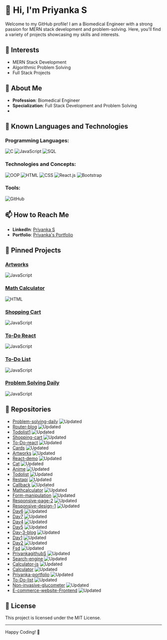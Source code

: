 # 👋 Hi, I'm Priyanka S

Welcome to my GitHub profile! I am a Biomedical Engineer with a strong passion for MERN stack development and problem-solving. Here, you'll find a variety of projects showcasing my skills and interests.

## 👀 Interests
- MERN Stack Development
- Algorithmic Problem Solving
- Full Stack Projects

## 🌱 About Me
- **Profession**: Biomedical Engineer
- **Specialization**: Full Stack Development and Problem Solving
- 
## 🌟 Known Languages and Technologies

### Programming Languages:
![C](https://img.shields.io/badge/-C-00599C?style=flat-square&logo=c&logoColor=white)
![JavaScript](https://img.shields.io/badge/-JavaScript-F7DF1E?style=flat-square&logo=javascript&logoColor=black)
![SQL](https://img.shields.io/badge/-SQL-4479A1?style=flat-square&logo=postgresql&logoColor=white)

### Technologies and Concepts:
![OOP](https://img.shields.io/badge/-OOP-2C2A5E?style=flat-square)
![HTML](https://img.shields.io/badge/-HTML-E34F26?style=flat-square&logo=html5&logoColor=white)
![CSS](https://img.shields.io/badge/-CSS-1572B6?style=flat-square&logo=css3&logoColor=white)
![React.js](https://img.shields.io/badge/-React.js-61DAFB?style=flat-square&logo=react&logoColor=black)
![Bootstrap](https://img.shields.io/badge/-Bootstrap-563D7C?style=flat-square&logo=bootstrap&logoColor=white)

### Tools:
![GitHub](https://img.shields.io/badge/-GitHub-181717?style=flat-square&logo=github&logoColor=white)


## 📫 How to Reach Me
- **LinkedIn**: [Priyanka S](https://www.linkedin.com/in/priyanka-s-5437ba201/)
- **Portfolio**: [Priyanka's Portfolio](https://priyankagithubs.github.io/PRIYANKA-PORTFOLIO/)

## 📌 Pinned Projects

### [Artworks](https://github.com/PriyankagithubS/artworks) 
![JavaScript](https://img.shields.io/badge/Language-JavaScript-yellow)

### [Math Calculator](https://github.com/PriyankagithubS/mathcalculator)
![HTML](https://img.shields.io/badge/Language-HTML-orange)

### [Shopping Cart](https://github.com/PriyankagithubS/shoping-cart)
![JavaScript](https://img.shields.io/badge/Language-JavaScript-yellow)

### [To-Do React](https://github.com/PriyankagithubS/To-Do-react)
![JavaScript](https://img.shields.io/badge/Language-JavaScript-yellow)

### [To-Do List](https://github.com/PriyankagithubS/todolist)
![JavaScript](https://img.shields.io/badge/Language-JavaScript-yellow)

### [Problem Solving Daily](https://github.com/PriyankagithubS/Problem-solving-daily)
![JavaScript](https://img.shields.io/badge/Language-JavaScript-yellow)

## 📁 Repositories

- [Problem-solving-daily](https://github.com/PriyankagithubS/Problem-solving-daily) ![Updated](https://img.shields.io/badge/Updated-6%20minutes%20ago-brightgreen)
- [Router-blog](https://github.com/PriyankagithubS/router-blog) ![Updated](https://img.shields.io/badge/Updated-2%20hours%20ago-brightgreen)
- [Todolist1](https://github.com/PriyankagithubS/todolist1) ![Updated](https://img.shields.io/badge/Updated-9%20hours%20ago-brightgreen)
- [Shopping-cart](https://github.com/PriyankagithubS/shoping-cart) ![Updated](https://img.shields.io/badge/Updated-3%20days%20ago-brightgreen)
- [To-Do-react](https://github.com/PriyankagithubS/To-Do-react) ![Updated](https://img.shields.io/badge/Updated-3%20days%20ago-brightgreen)
- [Cards](https://github.com/PriyankagithubS/cards) ![Updated](https://img.shields.io/badge/Updated-last%20week-blue)
- [Artworks](https://github.com/PriyankagithubS/artworks) ![Updated](https://img.shields.io/badge/Updated-last%20week-blue)
- [React-demo](https://github.com/PriyankagithubS/react-demo) ![Updated](https://img.shields.io/badge/Updated-last%20week-blue)
- [Cat](https://github.com/PriyankagithubS/cat) ![Updated](https://img.shields.io/badge/Updated-last%20week-blue)
- [Anime](https://github.com/PriyankagithubS/anime) ![Updated](https://img.shields.io/badge/Updated-last%20week-blue)
- [Todolist](https://github.com/PriyankagithubS/todolist) ![Updated](https://img.shields.io/badge/Updated-2%20weeks%20ago-lightgrey)
- [Restapi](https://github.com/PriyankagithubS/restapi) ![Updated](https://img.shields.io/badge/Updated-2%20weeks%20ago-lightgrey)
- [Callback](https://github.com/PriyankagithubS/callback) ![Updated](https://img.shields.io/badge/Updated-2%20weeks%20ago-lightgrey)
- [Mathcalculator](https://github.com/PriyankagithubS/mathcalculator) ![Updated](https://img.shields.io/badge/Updated-3%20weeks%20ago-lightgrey)
- [Form-manipulation](https://github.com/PriyankagithubS/form-manipulation) ![Updated](https://img.shields.io/badge/Updated-3%20weeks%20ago-lightgrey)
- [Responsive-page-2](https://github.com/PriyankagithubS/responsive-page-2) ![Updated](https://img.shields.io/badge/Updated-last%20month-lightgrey)
- [Responsive-design-1](https://github.com/PriyankagithubS/responsive-design-1) ![Updated](https://img.shields.io/badge/Updated-last%20month-lightgrey)
- [Day6](https://github.com/PriyankagithubS/day6) ![Updated](https://img.shields.io/badge/Updated-on%20May%2026-lightgrey)
- [Day7](https://github.com/PriyankagithubS/Day7) ![Updated](https://img.shields.io/badge/Updated-on%20May%2026-lightgrey)
- [Day4](https://github.com/PriyankagithubS/day4) ![Updated](https://img.shields.io/badge/Updated-on%20May%2022-lightgrey)
- [Day5](https://github.com/PriyankagithubS/day5) ![Updated](https://img.shields.io/badge/Updated-on%20May%2022-lightgrey)
- [Day-3-blog](https://github.com/PriyankagithubS/day-3-blog) ![Updated](https://img.shields.io/badge/Updated-on%20May%2020-lightgrey)
- [Day1](https://github.com/PriyankagithubS/day1) ![Updated](https://img.shields.io/badge/Updated-on%20May%2019-lightgrey)
- [Day2](https://github.com/PriyankagithubS/day2) ![Updated](https://img.shields.io/badge/Updated-on%20May%2019-lightgrey)
- [Fsd](https://github.com/PriyankagithubS/fsd) ![Updated](https://img.shields.io/badge/Updated-on%20May%2015-lightgrey)
- [PriyankagithubS](https://github.com/PriyankagithubS/PriyankagithubS) ![Updated](https://img.shields.io/badge/Updated-on%20May%2014-lightgrey)
- [Search-engine](https://github.com/PriyankagithubS/SEARCH-ENGINE) ![Updated](https://img.shields.io/badge/Updated-on%20Apr%203,%202023-lightgrey)
- [Calculator-js](https://github.com/PriyankagithubS/CALCULATOR-JS) ![Updated](https://img.shields.io/badge/Updated-on%20Apr%202,%202023-lightgrey)
- [Calculator](https://github.com/PriyankagithubS/Calculator) ![Updated](https://img.shields.io/badge/Updated-on%20Apr%202,%202023-lightgrey)
- [Priyanka-portfolio](https://github.com/PriyankagithubS/PRIYANKA-PORTFOLIO) ![Updated](https://img.shields.io/badge/Updated-on%20Mar%2028,%202023-lightgrey)
- [To-Do-list](https://github.com/PriyankagithubS/To-Do-list) ![Updated](https://img.shields.io/badge/Updated-on%20Feb%2028,%202023-lightgrey)
- [Non-invasive-glucometer](https://github.com/PriyankagithubS/NON-INVASIVE-GLUCOMETER) ![Updated](https://img.shields.io/badge/Updated-on%20Feb%2023,%202023-lightgrey)
- [E-commerce-website-Frontend](https://github.com/PriyankagithubS/E-commerce-website-Frontend-) ![Updated](https://img.shields.io/badge/Updated-on%20Feb%2014,%202023-lightgrey)

## 📝 License

This project is licensed under the MIT License.

---

Happy Coding! 🚀
